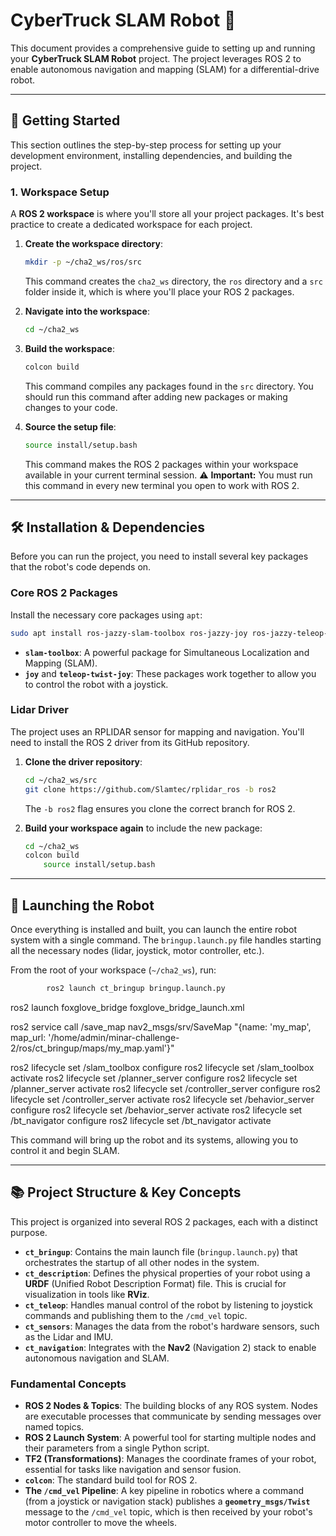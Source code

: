 # CyberTruck SLAM Robot 🤖

This document provides a comprehensive guide to setting up and running your **CyberTruck SLAM Robot** project. The project leverages ROS 2 to enable autonomous navigation and mapping (SLAM) for a differential-drive robot.

-----

## 🚀 Getting Started

This section outlines the step-by-step process for setting up your development environment, installing dependencies, and building the project.

### 1\. Workspace Setup

A **ROS 2 workspace** is where you'll store all your project packages. It's best practice to create a dedicated workspace for each project.

1.  **Create the workspace directory**:

    ```bash
    mkdir -p ~/cha2_ws/ros/src
    ```

    This command creates the `cha2_ws` directory, the `ros` directory and a `src` folder inside it, which is where you'll place your ROS 2 packages.

2.  **Navigate into the workspace**:

    ```bash
    cd ~/cha2_ws
    ```

3.  **Build the workspace**:

    ```bash
    colcon build
    ```

    This command compiles any packages found in the `src` directory. You should run this command after adding new packages or making changes to your code.

4.  **Source the setup file**:

    ```bash
    source install/setup.bash
    ```

    This command makes the ROS 2 packages within your workspace available in your current terminal session.
    ⚠️ **Important:** You must run this command in every new terminal you open to work with ROS 2.

-----

## 🛠️ Installation & Dependencies

Before you can run the project, you need to install several key packages that the robot's code depends on.

### Core ROS 2 Packages

Install the necessary core packages using `apt`:

```bash
sudo apt install ros-jazzy-slam-toolbox ros-jazzy-joy ros-jazzy-teleop-twist-joy
```

  * **`slam-toolbox`**: A powerful package for Simultaneous Localization and Mapping (SLAM).
  * **`joy`** and **`teleop-twist-joy`**: These packages work together to allow you to control the robot with a joystick.

### Lidar Driver

The project uses an RPLIDAR sensor for mapping and navigation. You'll need to install the ROS 2 driver from its GitHub repository.

1.  **Clone the driver repository**:

    ```bash
    cd ~/cha2_ws/src
    git clone https://github.com/Slamtec/rplidar_ros -b ros2
    ```

    The `-b ros2` flag ensures you clone the correct branch for ROS 2.

2.  **Build your workspace again** to include the new package:

    ```bash
    cd ~/cha2_ws
    colcon build
        source install/setup.bash
    ```

-----

## 🚀 Launching the Robot

Once everything is installed and built, you can launch the entire robot system with a single command. The `bringup.launch.py` file handles starting all the necessary nodes (lidar, joystick, motor controller, etc.).

From the root of your workspace (`~/cha2_ws`), run:

```bash
        ros2 launch ct_bringup bringup.launch.py
```
ros2 launch foxglove_bridge foxglove_bridge_launch.xml

ros2 service call /save_map nav2_msgs/srv/SaveMap "{name: 'my_map', map_url: '/home/admin/minar-challenge-2/ros/ct_bringup/maps/my_map.yaml'}"

ros2 lifecycle set /slam_toolbox configure
ros2 lifecycle set /slam_toolbox activate
ros2 lifecycle set /planner_server configure
ros2 lifecycle set /planner_server activate
ros2 lifecycle set /controller_server configure
ros2 lifecycle set /controller_server activate
ros2 lifecycle set /behavior_server configure
ros2 lifecycle set /behavior_server activate
ros2 lifecycle set /bt_navigator configure
ros2 lifecycle set /bt_navigator activate

This command will bring up the robot and its systems, allowing you to control it and begin SLAM.

-----

## 📚 Project Structure & Key Concepts

This project is organized into several ROS 2 packages, each with a distinct purpose.

  * **`ct_bringup`**: Contains the main launch file (`bringup.launch.py`) that orchestrates the startup of all other nodes in the system.
  * **`ct_description`**: Defines the physical properties of your robot using a **URDF** (Unified Robot Description Format) file. This is crucial for visualization in tools like **RViz**.
  * **`ct_teleop`**: Handles manual control of the robot by listening to joystick commands and publishing them to the `/cmd_vel` topic.
  * **`ct_sensors`**: Manages the data from the robot's hardware sensors, such as the Lidar and IMU.
  * **`ct_navigation`**: Integrates with the **Nav2** (Navigation 2) stack to enable autonomous navigation and SLAM.

### Fundamental Concepts

  * **ROS 2 Nodes & Topics**: The building blocks of any ROS system. Nodes are executable processes that communicate by sending messages over named topics.
  * **ROS 2 Launch System**: A powerful tool for starting multiple nodes and their parameters from a single Python script.
  * **TF2 (Transformations)**: Manages the coordinate frames of your robot, essential for tasks like navigation and sensor fusion.
  * **`colcon`**: The standard build tool for ROS 2.
  * **The `/cmd_vel` Pipeline**: A key pipeline in robotics where a command (from a joystick or navigation stack) publishes a **`geometry_msgs/Twist`** message to the `/cmd_vel` topic, which is then received by your robot's motor controller to move the wheels.